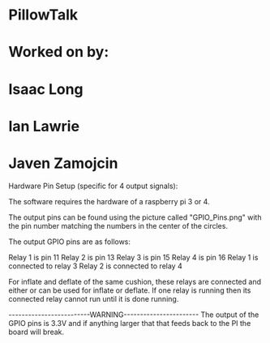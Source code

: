 # PillowTalk

# Worked on by:
#	Isaac Long
#	Ian Lawrie
#	Javen Zamojcin

Hardware Pin Setup (specific for 4 output signals):

The software requires the hardware of a raspberry pi 3 or 4.

The output pins can be found using the picture called "GPIO_Pins.png"
with the pin number matching the numbers in the center of the circles.

The output GPIO pins are as follows:

Relay 1 is pin 11
Relay 2 is pin 13
Relay 3 is pin 15
Relay 4 is pin 16
Relay 1 is connected to relay 3
Relay 2 is connected to relay 4 

For inflate and deflate of the same cushion, these relays
are connected and either or can be used for inflate or deflate.
If one relay is running then its connected relay cannot run until it is done running.

-------------------------WARNING-----------------------
The output of the GPIO pins is 3.3V and if anything larger
that that feeds back to the PI the board will break.
